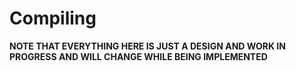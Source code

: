 Compiling
=========
**NOTE THAT EVERYTHING HERE IS JUST A DESIGN AND WORK IN PROGRESS AND WILL CHANGE WHILE BEING IMPLEMENTED**
